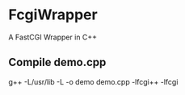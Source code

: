 # FcgiWrapper

A FastCGI Wrapper in C++

Compile demo.cpp
----------------

g++ -L/usr/lib -L<path to fcgi.h> -o demo demo.cpp -lfcgi++ -lfcgi
